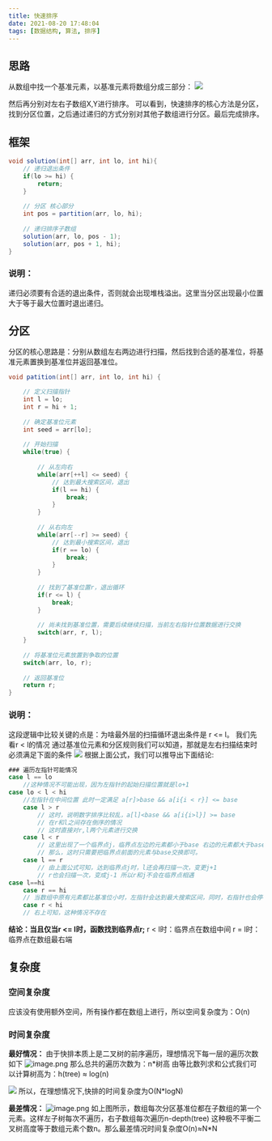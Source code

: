 ```yaml
---
title: 快速排序
date: 2021-08-20 17:48:04
tags: [数据结构, 算法, 排序]
---
```


## 思路
从数组中找一个基准元素，以基准元素将数组分成三部分：
![](https://cdn.nlark.com/yuque/__latex/50a742f56db5faa9b7d191e448ef83cf.svg#card=math&code=patition%28n%29%20%3D%0A%5Cbegin%7Bcases%7D%0Ax%2C%20%26%20%5Ctext%7Bx%3CbaseEliment%7D%20%5C%5C%0AbaseEliment%20%5C%5C%0Ay%20%26%20%5Ctext%7By%3EbaseEliment%7D%20%5C%5C%0A%5Cend%7Bcases%7D&id=ze720)


然后再分别对左右子数组X,Y进行排序。
可以看到，快速排序的核心方法是分区，找到分区位置，之后通过递归的方式分别对其他子数组进行分区。最后完成排序。
​

## 框架
```java
void solution(int[] arr, int lo, int hi){
	// 递归退出条件
    if(lo >= hi) {
    	return;
    }
    
    // 分区 核心部分
    int pos = partition(arr, lo, hi);
    
    // 递归排序子数组
    solution(arr, lo, pos - 1);
    solution(arr, pos + 1, hi);
}
```
### 说明：
递归必须要有合适的退出条件，否则就会出现堆栈溢出。这里当分区出现最小位置大于等于最大位置时退出递归。


## 分区
分区的核心思路是：分别从数组左右两边进行扫描，然后找到合适的基准位，将基准元素置换到基准位并返回基准位。
```java
void patition(int[] arr, int lo, int hi) {

    // 定义扫描指针
    int l = lo;
    int r = hi + 1;
    
	// 确定基准位元素
    int seed = arr[lo];
    
    // 开始扫描
    while(true) {
    	
        // 从左向右
        while(arr[++l] <= seed) {
        	// 达到最大搜索区间，退出
            if(l == hi) {
            	break;
            }
        }
        
        // 从右向左
        while(arr[--r] >= seed) {
        	// 达到最小搜索区间，退出
            if(r == lo) {
            	break;
            }
        }
        
        // 找到了基准位置r，退出循环
        if(r <= l) {
            break;
        }
        
        // 尚未找到基准位置，需要后续继续扫描，当前左右指针位置数据进行交换
        switch(arr, r, l);
    }
    
    // 将基准位元素放置到争取的位置
    switch(arr, lo, r);
    
    // 返回基准位
    return r;
}
```
### 说明：
这段逻辑中比较关键的点是：为啥最外层的扫描循环退出条件是 r <= l。
我们先看r < l的情况
通过基准位元素和分区规则我们可以知道，那就是左右扫描结束时必须满足下面的条件
![](https://cdn.nlark.com/yuque/__latex/59959a7aa0e86e9d3a791d6fd3265fc3.svg#card=math&code=patition%28n%29%20%3D%0A%5Cbegin%7Bcases%7D%0Aa%5Bx%5D%2C%20%26x%3Cl%3Bl%3C%3Dhi%3Ba%5Bx%5D%3CbaseEliment%20%5C%5C%0Aa%5By%5D%2C%20%26y%3Er%3Bl%3E%3Dlo%3Ba%5By%5D%3EbaseEliment%20%5C%5C%0A%5Cend%7Bcases%7D&id=QrZpL)
根据上面公式，我们可以推导出下面结论:
```java
### 遍历左指针可能情况
case l == lo
	//这种情况不可能出现，因为左指针的起始扫描位置就是lo+1
case lo < l < hi
	//左指针在中间位置 此时一定满足 a[r]>base && a[i{i < r}] <= base
    case l > r
    	// 这时，说明数字排序比较乱，a[l]<base && a[i{i>l}] >= base
        // 在r和l之间存在倒序的情况
        // 这时直接对r,l两个元素进行交换
    case l < r
    	// 这里出现了一个临界点j，临界点左边的元素都小于base 右边的元素都大于base
        // 那么，这时只需要把临界点前面的元素与base交换即可。
    case l == r
    	// 由上面公式可知，达到临界点j时，l还会再扫描一次，变更j+1
        // r也会扫描一次，变成j-1 所以r和j不会在临界点相遇
case l==hi
	case r == hi
    // 当数组中原有元素都比基准位小时，左指针会达到最大搜索区间，同时，右指针也会停在最大搜索区间
    case r < hi
    // 右上可知，这种情况不存在
```
**结论：当且仅当r <= l时，函数找到临界点r;**
r < l时：临界点在数组中间
r = l时：临界点在数组最右端
​

## 复杂度
### 空间复杂度
应该没有使用额外空间，所有操作都在数组上进行，所以空间复杂度为：O(n)
### 时间复杂度
**最好情况：**
由于快排本质上是二叉树的前序遍历，理想情况下每一层的遍历次数如下
![image.png](https://cdn.nlark.com/yuque/0/2021/png/127227/1629450980414-a1f68201-3891-4207-b215-388bbd129918.png#clientId=uf7fd4e60-2137-4&from=paste&height=259&id=u372f0208&margin=%5Bobject%20Object%5D&name=image.png&originHeight=668&originWidth=1550&originalType=binary&ratio=1&size=118391&status=done&style=none&taskId=u74b5cb92-d37b-4511-8db5-b3eaaeb8ef4&width=601)
那么总共的遍历次数为：n*树高
由等比数列求和公式我们可以计算树高为：h(tree) ≈ log(n)
​

![](https://cdn.nlark.com/yuque/__latex/485bb9ae376d906b049b082bc65ede62.svg#card=math&code=S%28n%29%20%3D%0A%5Cfrac%7Ba%281-q%5En%29%7D%7B1-q%7D%5C%5C%20%0A&id=m8gB8)
所以，在理想情况下,快排的时间复杂度为O(N*logN)
​

**最差情况：**
![image.png](https://cdn.nlark.com/yuque/0/2021/png/127227/1629451778899-6a891435-fda8-4c77-98b6-700b8fe81bdf.png#clientId=uf7fd4e60-2137-4&from=paste&height=327&id=u9c0ffc84&margin=%5Bobject%20Object%5D&name=image.png&originHeight=788&originWidth=1664&originalType=binary&ratio=1&size=155541&status=done&style=none&taskId=ue0a3e587-3965-431a-b535-02cd45d6d50&width=691)
如上图所示，数组每次分区基准位都在子数组的第一个元素。这样左子树每次不遍历，右子数组每次遍历n-depth(tree)
这种极不平衡二叉树高度等于数组元素个数n。那么最差情况时间复杂度O(n)≈N*N
